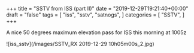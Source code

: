 +++
title = "SSTV from ISS (part II)"
date = "2019-12-29T19:21:40+00:00"
draft = "false"
tags = [
    "iss",
    "sstv",
    "satnogs",
]
categories = [
    "SSTV",
]
+++

A nice 50 degrees maximum elevation pass for ISS this morning at 1005z

![iss_sstv](/images/SSTV_RX 2019-12-29 10h05m00s_2.jpg)
